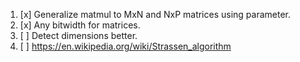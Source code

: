 1. [x] Generalize matmul to MxN and NxP matrices using parameter.
2. [x] Any bitwidth for matrices.
3. [ ] Detect dimensions better.
4. [ ] https://en.wikipedia.org/wiki/Strassen_algorithm